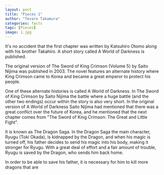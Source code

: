 ```yaml
---
layout: post
title: "Pieces 1"
author: "Tevaro Takamura"
categories: facts
tags: [Pieces]
image: 1.jpg
---
```



It's no accident that the first chapter was written by Katsuhiro Otomo along with his brother Takahiro. A short story called A World of Darkness is published.

The original version of The Sword of King Crimson (Volume 5) by Saito Nijima was published in 2003. The novel features an alternate history where King Crimson came to Korea and became a great emperor to protect his people.

One of these alternate histories is called A World of Darkness. In The Sword of King Crimson by Saito Nijima the battle where a huge battle (and the other two endings) occur within the story is also very short. In the original version of A World of Darkness Saito Nijima had mentioned that there was a great conflict over the future of Korea, and he mentioned that the next chapter comes from "The Sword of King Crimson: The Great and Little Fight".

It is known as The Dragon Saga. In the Dragon Saga the main character, Ryugu (Toki Okada), is kidnapped by the Dragon, and when his magic is turned off, his father decides to send his magic into his body, making it stronger for Ryugu. With a great deal of effort and a fair amount of trouble, Ryugu is saved by the Dragon, who sends him back home.

In order to be able to save his father, it is necessary for him to kill more dragons that are
